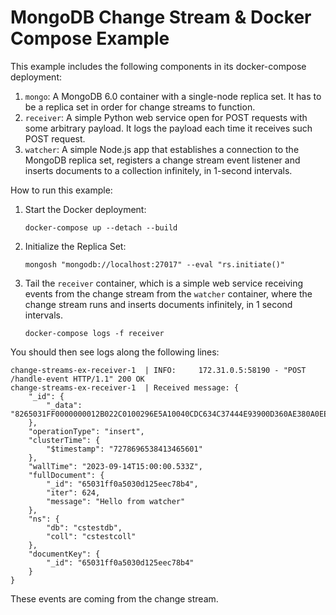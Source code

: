 # MongoDB Change Stream & Docker Compose Example

This example includes the following components in its docker-compose deployment:

1. `mongo`: A MongoDB 6.0 container with a single-node replica set.  It has to be a replica set in order for
   change streams to function.
2. `receiver`: A simple Python web service open for POST requests with some arbitrary payload. It logs the payload each
   time it receives such POST request.
3. `watcher`: A simple Node.js app that establishes a connection to the MongoDB replica set, registers a change
   stream event listener and inserts documents to a collection infinitely, in 1-second intervals.

How to run this example:

1. Start the Docker deployment:

    ```shell
    docker-compose up --detach --build
    ```

2. Initialize the Replica Set:

    ```shell
    mongosh "mongodb://localhost:27017" --eval "rs.initiate()"
    ```

3. Tail the `receiver` container, which is a simple web service receiving events from the change stream
   from the `watcher` container, where the change stream runs and inserts documents infinitely, in 1 second intervals.

    ```shell
    docker-compose logs -f receiver
    ```
   
You should then see logs along the following lines: 

```
change-streams-ex-receiver-1  | INFO:     172.31.0.5:58190 - "POST /handle-event HTTP/1.1" 200 OK
change-streams-ex-receiver-1  | Received message: {
	"_id": {
		"_data": "8265031FF0000000012B022C0100296E5A10040CDC634C37444E93900D360AE380A0EE46645F6964006465031FF0A5030D125EEC78B40004"
	},
	"operationType": "insert",
	"clusterTime": {
		"$timestamp": "7278696538413465601"
	},
	"wallTime": "2023-09-14T15:00:00.533Z",
	"fullDocument": {
		"_id": "65031ff0a5030d125eec78b4",
		"iter": 624,
		"message": "Hello from watcher"
	},
	"ns": {
		"db": "cstestdb",
		"coll": "cstestcoll"
	},
	"documentKey": {
		"_id": "65031ff0a5030d125eec78b4"
	}
}
```

These events are coming from the change stream.
